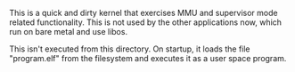 This is a quick and dirty kernel that exercises MMU and supervisor mode related
functionality. This is not used by the other applications now, which run on
bare metal and use libos.

This isn't executed from this directory. On startup, it loads the file
"program.elf" from the filesystem and executes it as a user space program.

